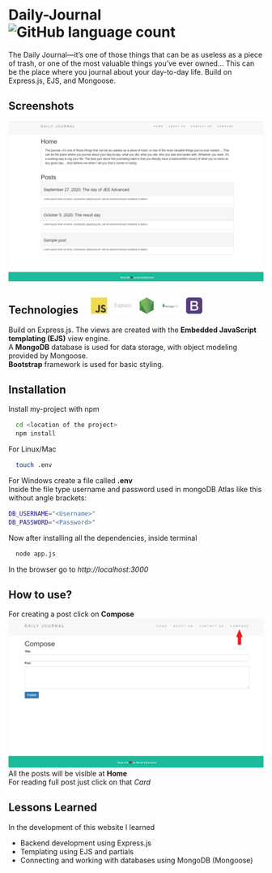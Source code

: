 # Daily-Journal ![GitHub language count](https://img.shields.io/github/languages/count/Akshat-Maheshwari/Daily-Journal)
The Daily Journal—it’s one of those things that can be as useless as a piece of trash, or one of the most valuable things you’ve ever owned… 
This can be the place where you journal about your day-to-day life.
Build on Express.js, EJS, and Mongoose.
## Screenshots
![alt text](https://github.com/Akshat-Maheshwari/Daily-Journal/blob/master/images/home.JPG)
## Technologies &nbsp;  &nbsp; <img height="32" width="32" src="https://raw.githubusercontent.com/github/explore/80688e429a7d4ef2fca1e82350fe8e3517d3494d/topics/javascript/javascript.png" /> &nbsp; <img height="32" width="32" src="https://raw.githubusercontent.com/github/explore/80688e429a7d4ef2fca1e82350fe8e3517d3494d/topics/express/express.png" /> &nbsp; <img height="32" width="32" src="https://raw.githubusercontent.com/github/explore/80688e429a7d4ef2fca1e82350fe8e3517d3494d/topics/nodejs/nodejs.png" /> &nbsp; <img height="32" width="32" src="https://raw.githubusercontent.com/github/explore/80688e429a7d4ef2fca1e82350fe8e3517d3494d/topics/mongodb/mongodb.png" /> &nbsp; <img height="32" width="32" src="https://raw.githubusercontent.com/github/explore/80688e429a7d4ef2fca1e82350fe8e3517d3494d/topics/bootstrap/bootstrap.png" />
Build on Express.js.
The views are created with the **Embedded JavaScript templating (EJS)** view engine.  
A **MongoDB** database is used for data storage, with object modeling provided by Mongoose.  
**Bootstrap** framework is used for basic styling.  
## Installation
Install my-project with npm

```bash
  cd <location of the project>
  npm install
```
For Linux/Mac
```bash
  touch .env
```
For Windows create a file called **.env**  
Inside the file type username and password used in mongoDB Atlas like this without angle brackets: 
```bash
DB_USERNAME="<Username>"
DB_PASSWORD="<Password>"
```
    
Now after installing all the dependencies, inside terminal
```bash
  node app.js
```
In the browser go to *http://localhost:3000*
## How to use?  
For creating a post click on **Compose**  
![alt text](https://github.com/Akshat-Maheshwari/Daily-Journal/blob/master/images/compose.JPG)
All the posts will be visible at **Home**  
For reading full post just click on that *Card*  
## Lessons Learned
In the development of this website I learned 
 - Backend development using Express.js
 - Templating using EJS and partials  
 - Connecting and working with databases using MongoDB (Mongoose)
